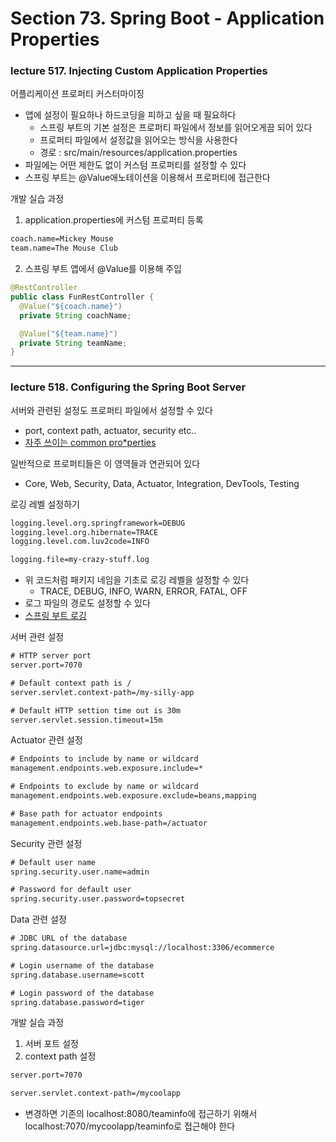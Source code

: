 # Section 73. Spring Boot - Application Properties

### lecture 517. Injecting Custom Application Properties

어플리케이션 프로퍼티 커스터마이징
* 앱에 설정이 필요하나 하드코딩을 피하고 싶을 때 필요하다
  - 스프링 부트의 기본 설정은 프로퍼티 파일에서 정보를 읽어오게끔 되어 있다
  - 프로퍼티 파일에서 설정값을 읽어오는 방식을 사용한다
  - 경로 : src/main/resources/application.properties
* 파일에는 어떤 제한도 없이 커스텀 프로퍼티를 설정할 수 있다
* 스프링 부트는 @Value애노테이션을 이용해서 프로퍼티에 접근한다

개발 실습 과정
1. application.properties에 커스텀 프로퍼티 등록
```txt
coach.name=Mickey Mouse
team.name=The Mouse Club
```

2. 스프링 부트 앱에서 @Value를 이용해 주입
```java
@RestController
public class FunRestController {
  @Value("${coach.name}")
  private String coachName;

  @Value("${team.name}")
  private String teamName;
}
```

---

### lecture 518. Configuring the Spring Boot Server

서버와 관련된 설정도 프로퍼티 파일에서 설정할 수 있다
* port, context path, actuator, security etc..
* [자주 쓰이는 common pro*perties](www.luv2code.com/spring-boot-props)

일반적으로 프로퍼티들은 이 영역들과 연관되어 있다
* Core, Web, Security, Data, Actuator, Integration, DevTools, Testing

로깅 레벨 설정하기
```txt
logging.level.org.springframework=DEBUG
logging.level.org.hibernate=TRACE
logging.level.com.luv2code=INFO

logging.file=my-crazy-stuff.log
```
* 위 코드처럼 패키지 네임을 기초로 로깅 레벨을 설정할 수 있다
  - TRACE, DEBUG, INFO, WARN, ERROR, FATAL, OFF
* 로그 파일의 경로도 설정할 수 있다
* [스프링 부트 로깅](www.luv2code.com/spring-boot-logging)

서버 관련 설정
```txt
# HTTP server port
server.port=7070

# Default context path is /
server.servlet.context-path=/my-silly-app 

# Default HTTP settion time out is 30m
server.servlet.session.timeout=15m
```

Actuator 관련 설정
```txt
# Endpoints to include by name or wildcard
management.endpoints.web.exposure.include=*

# Endpoints to exclude by name or wildcard
management.endpoints.web.exposure.exclude=beans,mapping

# Base path for actuator endpoints
management.endpoints.web.base-path=/actuator
```

Security 관련 설정
```txt
# Default user name
spring.security.user.name=admin

# Password for default user
spring.security.user.password=topsecret
```
 
Data 관련 설정
```txt
# JDBC URL of the database
spring.datasource.url=jdbc:mysql://localhost:3306/ecommerce

# Login username of the database
spring.database.username=scott

# Login password of the database
spring.database.password=tiger
```

개발 실습 과정
1. 서버 포트 설정
2. context path 설정
```txt
server.port=7070

server.servlet.context-path=/mycoolapp
```
* 변경하면 기존의 localhost:8080/teaminfo에 접근하기 위해서 localhost:7070/mycoolapp/teaminfo로 접근해야 한다

